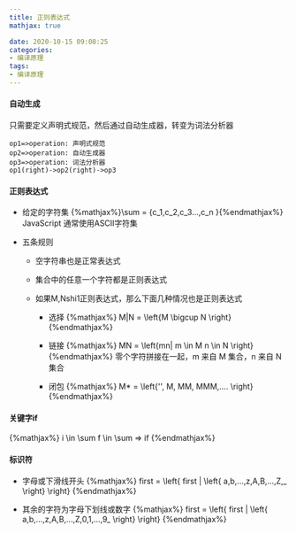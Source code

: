 ```yaml
---
title: 正则表达式
mathjax: true

date: 2020-10-15 09:08:25
categories:
- 编译原理
tags:
- 编译原理
---
```


#### 自动生成

只需要定义声明式规范，然后通过自动生成器，转变为词法分析器

```flow
op1=>operation: 声明式规范
op2=>operation: 自动生成器
op3=>operation: 词法分析器
op1(right)->op2(right)->op3
```

#### 正则表达式

+ 给定的字符集 {%mathjax%}\sum = {c_1,c_2,c_3...,c_n }{%endmathjax%} JavaScript 通常使用ASCII字符集

+ 五条规则

    + 空字符串也是正常表达式

    + 集合中的任意一个字符都是正则表达式

    + 如果M,Nshi1正则表达式，那么下面几种情况也是正则表达式

        + 选择 {%mathjax%} M|N = \left\{M \bigcup N \right\} {%endmathjax%} 

        + 链接 {%mathjax%} MN = \left\{mn| m \in M n \in N \right\} {%endmathjax%} 零个字符拼接在一起，m 来自 M 集合，n 来自 N 集合

        + 闭包 {%mathjax%} M* = \left\{'', M, MM, MMM,.... \right\} {%endmathjax%} 

#### 关键字if
 
 {%mathjax%} i \in \sum f \in \sum => if {%endmathjax%}

#### 标识符

+ 字母或下滑线开头  {%mathjax%} first  = \left\{ first |  \left\{ a,b,...,z,A,B,...,Z,\_ \right\} \right\} {%endmathjax%}

+ 其余的字符为字母下划线或数字  {%mathjax%} first  = \left\{ first | \left\{ a,b,...,z,A,B,...,Z,0,1,...,9\_ \right\} \right\} {%endmathjax%}
 